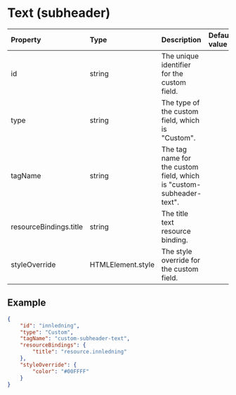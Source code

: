 # Text (subheader)

| Property               | Type              | Description                                                          | Default value |
| :--------------------- | :---------------- | :------------------------------------------------------------------- | :------------ |
| id                     | string            | The unique identifier for the custom field.                          |               |
| type                   | string            | The type of the custom field, which is "Custom".                     |               |
| tagName                | string            | The tag name for the custom field, which is "custom-subheader-text". |               |
| resourceBindings.title | string            | The title text resource binding.                                     |               |
| styleOverride          | HTMLElement.style | The style override for the custom field.                             |               |

## Example

```json
{
    "id": "innledning",
    "type": "Custom",
    "tagName": "custom-subheader-text",
    "resourceBindings": {
        "title": "resource.innledning"
    },
    "styleOverride": {
        "color": "#00FFFF"
    }
}
```
